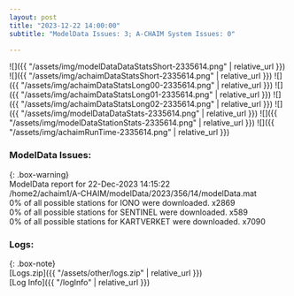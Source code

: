 ```yaml
---
layout: post
title: "2023-12-22 14:00:00"
subtitle: "ModelData Issues: 3; A-CHAIM System Issues: 0"

---
```


![]({{ "/assets/img/modelDataDataStatsShort-2335614.png" | relative_url }})
![]({{ "/assets/img/achaimDataStatsShort-2335614.png" | relative_url }})
![]({{ "/assets/img/achaimDataStatsLong00-2335614.png" | relative_url }})
![]({{ "/assets/img/achaimDataStatsLong01-2335614.png" | relative_url }})
![]({{ "/assets/img/achaimDataStatsLong02-2335614.png" | relative_url }})
![]({{ "/assets/img/modelDataDataStats-2335614.png" | relative_url }})
![]({{ "/assets/img/modelDataStationStats-2335614.png" | relative_url }})
![]({{ "/assets/img/achaimRunTime-2335614.png" | relative_url }})


### ModelData Issues:  
  
{: .box-warning}  
 ModelData report for 22-Dec-2023 14:15:22   
 /home2/achaim1/A-CHAIM/modelData/2023/356/14/modelData.mat   
 0% of all possible stations for IONO were downloaded. x2869   
 0% of all possible stations for SENTINEL were downloaded. x589   
 0% of all possible stations for KARTVERKET were downloaded. x7090   
  


### Logs:  
  
{: .box-note}  
[Logs.zip]({{ "/assets/other/logs.zip" | relative_url }})  
[Log Info]({{ "/logInfo" | relative_url }})  

